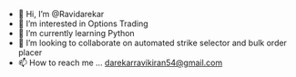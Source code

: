 - 👋 Hi, I’m @Ravidarekar
- 👀 I’m interested in Options Trading 
- 🌱 I’m currently learning Python 
- 💞️ I’m looking to collaborate on automated strike selector and bulk order placer
- 📫 How to reach me ... darekarravikiran54@gmail.com

<!---
Ravidarekar/Ravidarekar is a ✨ special ✨ repository because its `README.md` (this file) appears on your GitHub profile.
You can click the Preview link to take a look at your changes.
--->
